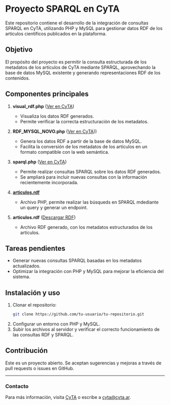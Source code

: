 # Proyecto SPARQL en CyTA

Este repositorio contiene el desarrollo de la integración de consultas SPARQL en CyTA, utilizando PHP y MySQL para gestionar datos RDF de los artículos científicos publicados en la plataforma.

## Objetivo

El propósito del proyecto es permitir la consulta estructurada de los metadatos de los artículos de CyTA mediante SPARQL, aprovechando la base de datos MySQL existente y generando representaciones RDF de los contenidos.

## Componentes principales

1. **visual_rdf.php** ([Ver en CyTA](https://cyta.com.ar/cybercyta/visual_rdf.php))  
   - Visualiza los datos RDF generados.
   - Permite verificar la correcta estructuración de los metadatos.

2. **RDF_MYSQL_NOVO.php** ([Ver en CyTA](https://cyta.com.ar/cybercyta/RDF_MYSQL_NOVO.php)))  
   - Genera los datos RDF a partir de la base de datos MySQL.
   - Facilita la conversión de los metadatos de los artículos en un formato compatible con la web semántica.

3. **sparql.php** ([Ver en CyTA](https://cyta.com.ar/cybercyta/sparql.php))  
   - Permite realizar consultas SPARQL sobre los datos RDF generados.
   - Se ampliará para incluir nuevas consultas con la información recientemente incorporada.
  
4. **[articulos.rdf](https://www.cyta.com.ar/cybercyta/buscar.php)**  
   - Archivo PHP, permite realizar las búsqueds en SPARQL mdediante un query y generar un endpoint.   

5. **articulos.rdf** ([Descargar RDF](https://cyta.com.ar/cybercyta/articulos.rdf))  
   - Archivo RDF generado, con los metadatos estructurados de los artículos.
   
## Tareas pendientes

- Generar nuevas consultas SPARQL basadas en los metadatos actualizados.
- Optimizar la integración con PHP y MySQL para mejorar la eficiencia del sistema.

## Instalación y uso

1. Clonar el repositorio:
   ```bash
   git clone https://github.com/tu-usuario/tu-repositorio.git
   ```
2. Configurar un entorno con PHP y MySQL.
3. Subir los archivos al servidor y verificar el correcto funcionamiento de las consultas RDF y SPARQL.

## Contribución

Este es un proyecto abierto. Se aceptan sugerencias y mejoras a través de pull requests o issues en GitHub.

---

### Contacto
Para más información, visita [CyTA](https://www.cyta.com.ar/) o escribe a cyta@cyta.ar.


